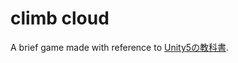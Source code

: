 # climb cloud

A brief game made with reference to [Unity5の教科書](http://www.sbcr.jp/products/4797386790.html).

